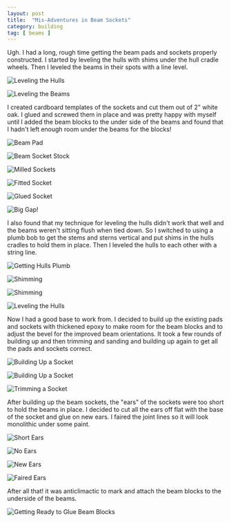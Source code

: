 ```yaml
---
layout: post
title:  "Mis-Adventures in Beam Sockets"
category: building
tag: [ beams ]
---
```


Ugh. I had a long, rough time getting the beam pads and sockets properly constructed. I started by leveling the hulls with shims under the hull cradle wheels. Then I leveled the beams in their spots with a line level.

![Leveling the Hulls](/assets/images/beam-socket-bad-1.jpg)

![Leveling the Beams](/assets/images/beam-socket-bad-2.jpg)

 I created cardboard templates of the sockets and cut them out of 2" white oak. I glued and screwed them in place and was pretty happy with myself until I added the beam blocks to the under side of the beams and found that I hadn't left enough room under the beams for the blocks!

![Beam Pad](/assets/images/beam-socket-bad-3.jpg)

![Beam Socket Stock](/assets/images/beam-socket-bad-4.jpg)

![Milled Sockets](/assets/images/beam-socket-bad-5.jpg)

![Fitted Socket](/assets/images/beam-socket-bad-6.jpg)

![Glued Socket](/assets/images/beam-socket-bad-7.jpg)

![Big Gap!](/assets/images/beam-socket-bad-8.jpg)

I also found that my technique for leveling the hulls didn't work that well and the beams weren't sitting flush when tied down. So I switched to using a plumb bob to get the stems and sterns vertical and put shims in the hulls cradles to hold them in place. Then I leveled the hulls to each other with a string line.

![Getting Hulls Plumb](/assets/images/beam-socket-good-1.jpg)

![Shimming](/assets/images/beam-socket-good-2.jpg)

![Shimming](/assets/images/beam-socket-good-3.jpg)

![Leveling the Hulls](/assets/images/beam-socket-good-4.jpg)

Now I had a good base to work from. I decided to build up the existing pads and sockets with thickened epoxy to make room for the beam blocks and to adjust the bevel for the improved beam orientations. It took a few rounds of building up and then trimming and sanding and building up again to get all the pads and sockets correct.

![Building Up a Socket](/assets/images/beam-socket-good-5.jpg)

![Building Up a Socket](/assets/images/beam-socket-good-6.jpg)

![Trimming a Socket](/assets/images/beam-socket-good-7.jpg)

After building up the beam sockets, the "ears" of the sockets were too short to hold the beams in place. I decided to cut all the ears off flat with the base of the socket and glue on new ears. I faired the joint lines so it will look monolithic under some paint.

![Short Ears](/assets/images/beam-socket-good-8.jpg)

![No Ears](/assets/images/beam-socket-good-9.jpg)

![New Ears](/assets/images/beam-socket-good-10.jpg)

![Faired Ears](/assets/images/beam-socket-good-11.jpg)

After all that! it was anticlimactic to mark and attach the beam blocks to the underside of the beams.

![Getting Ready to Glue Beam Blocks](/assets/images/beam-socket-good-12.jpg)

